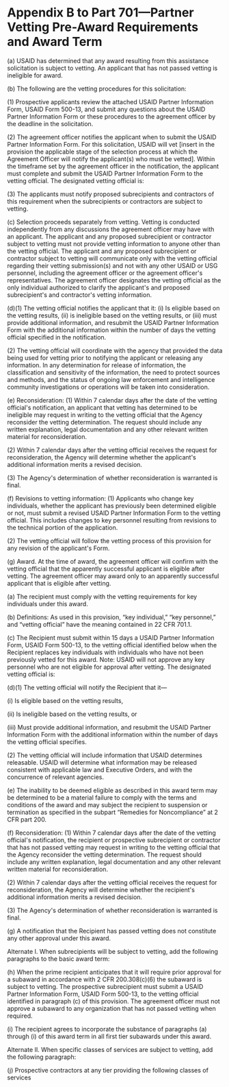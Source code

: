 # Appendix B to Part 701—Partner Vetting Pre-Award Requirements and Award Term


(a) USAID has determined that any award resulting from this assistance solicitation is subject to vetting. An applicant that has not passed vetting is ineligible for award.


(b) The following are the vetting procedures for this solicitation:


(1) Prospective applicants review the attached USAID Partner Information Form, USAID Form 500-13, and submit any questions about the USAID Partner Information Form or these procedures to the agreement officer by the deadline in the solicitation.


(2) The agreement officer notifies the applicant when to submit the USAID Partner Information Form. For this solicitation, USAID will vet [insert in the provision the applicable stage of the selection process at which the Agreement Officer will notify the applicant(s) who must be vetted]. Within the timeframe set by the agreement officer in the notification, the applicant must complete and submit the USAID Partner Information Form to the vetting official. The designated vetting official is:


(3) The applicants must notify proposed subrecipients and contractors of this requirement when the subrecipients or contractors are subject to vetting.


(c) Selection proceeds separately from vetting. Vetting is conducted independently from any discussions the agreement officer may have with an applicant. The applicant and any proposed subrecipient or contractor subject to vetting must not provide vetting information to anyone other than the vetting official. The applicant and any proposed subrecipient or contractor subject to vetting will communicate only with the vetting official regarding their vetting submission(s) and not with any other USAID or USG personnel, including the agreement officer or the agreement officer's representatives. The agreement officer designates the vetting official as the only individual authorized to clarify the applicant's and proposed subrecipient's and contractor's vetting information.


(d)(1) The vetting official notifies the applicant that it: (i) Is eligible based on the vetting results, (ii) is ineligible based on the vetting results, or (iii) must provide additional information, and resubmit the USAID Partner Information Form with the additional information within the number of days the vetting official specified in the notification.


(2) The vetting official will coordinate with the agency that provided the data being used for vetting prior to notifying the applicant or releasing any information. In any determination for release of information, the classification and sensitivity of the information, the need to protect sources and methods, and the status of ongoing law enforcement and intelligence community investigations or operations will be taken into consideration.


(e) Reconsideration: (1) Within 7 calendar days after the date of the vetting official's notification, an applicant that vetting has determined to be ineligible may request in writing to the vetting official that the Agency reconsider the vetting determination. The request should include any written explanation, legal documentation and any other relevant written material for reconsideration.


(2) Within 7 calendar days after the vetting official receives the request for reconsideration, the Agency will determine whether the applicant's additional information merits a revised decision.


(3) The Agency's determination of whether reconsideration is warranted is final.


(f) Revisions to vetting information: (1) Applicants who change key individuals, whether the applicant has previously been determined eligible or not, must submit a revised USAID Partner Information Form to the vetting official. This includes changes to key personnel resulting from revisions to the technical portion of the application.


(2) The vetting official will follow the vetting process of this provision for any revision of the applicant's Form.


(g) Award. At the time of award, the agreement officer will confirm with the vetting official that the apparently successful applicant is eligible after vetting. The agreement officer may award only to an apparently successful applicant that is eligible after vetting.


(a) The recipient must comply with the vetting requirements for key individuals under this award.


(b) Definitions: As used in this provision, “key individual,” “key personnel,” and “vetting official” have the meaning contained in 22 CFR 701.1.


(c) The Recipient must submit within 15 days a USAID Partner Information Form, USAID Form 500-13, to the vetting official identified below when the Recipient replaces key individuals with individuals who have not been previously vetted for this award. Note: USAID will not approve any key personnel who are not eligible for approval after vetting. The designated vetting official is:


(d)(1) The vetting official will notify the Recipient that it—


(i) Is eligible based on the vetting results,


(ii) Is ineligible based on the vetting results, or


(iii) Must provide additional information, and resubmit the USAID Partner Information Form with the additional information within the number of days the vetting official specifies.


(2) The vetting official will include information that USAID determines releasable. USAID will determine what information may be released consistent with applicable law and Executive Orders, and with the concurrence of relevant agencies.


(e) The inability to be deemed eligible as described in this award term may be determined to be a material failure to comply with the terms and conditions of the award and may subject the recipient to suspension or termination as specified in the subpart “Remedies for Noncompliance” at 2 CFR part 200.


(f) Reconsideration: (1) Within 7 calendar days after the date of the vetting official's notification, the recipient or prospective subrecipient or contractor that has not passed vetting may request in writing to the vetting official that the Agency reconsider the vetting determination. The request should include any written explanation, legal documentation and any other relevant written material for reconsideration.


(2) Within 7 calendar days after the vetting official receives the request for reconsideration, the Agency will determine whether the recipient's additional information merits a revised decision.


(3) The Agency's determination of whether reconsideration is warranted is final.


(g) A notification that the Recipient has passed vetting does not constitute any other approval under this award.


Alternate I. When subrecipients will be subject to vetting, add the following paragraphs to the basic award term:


(h) When the prime recipient anticipates that it will require prior approval for a subaward in accordance with 2 CFR 200.308(c)(6) the subaward is subject to vetting. The prospective subrecipient must submit a USAID Partner Information Form, USAID Form 500-13, to the vetting official identified in paragraph (c) of this provision. The agreement officer must not approve a subaward to any organization that has not passed vetting when required.


(i) The recipient agrees to incorporate the substance of paragraphs (a) through (i) of this award term in all first tier subawards under this award.


Alternate II. When specific classes of services are subject to vetting, add the following paragraph:


(j) Prospective contractors at any tier providing the following classes of services


